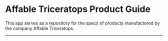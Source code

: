 # Affable Triceratops Product Guide

This app serves as a repository for the specs of products manufactored by the company Affable Triceratops.

---
